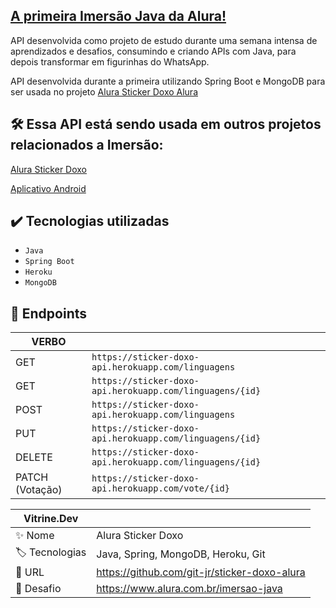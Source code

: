 ## [A primeira Imersão Java da Alura!](https://youtu.be/WdT90ffB-0Q)

API desenvolvida como projeto de estudo durante uma semana intensa de aprendizados e desafios, consumindo e criando APIs com Java, para depois transformar em figurinhas do WhatsApp.

API desenvolvida durante a primeira utilizando Spring Boot e MongoDB para ser usada no projeto [Alura Sticker Doxo Alura](https://github.com/git-jr/sticker-doxo-alura)

## 🛠️ Essa API está sendo usada em outros projetos relacionados a Imersão:
[Alura Sticker Doxo](https://github.com/git-jr/sticker-doxo-alura)

[Aplicativo Android](https://github.com/git-jr/DevHub/tree/api-alura)

## ✔️ Tecnologias utilizadas
- `Java`
- `Spring Boot`
- `Heroku`
- `MongoDB`

## 🎯 Endpoints

| VERBO   |  |
| ---    | ---       |
| GET  | `https://sticker-doxo-api.herokuapp.com/linguagens`          |
| GET  | `https://sticker-doxo-api.herokuapp.com/linguagens/{id}`     |
| POST | `https://sticker-doxo-api.herokuapp.com/linguagens`          |
| PUT  | `https://sticker-doxo-api.herokuapp.com/linguagens/{id}`     |
| DELETE  | `https://sticker-doxo-api.herokuapp.com/linguagens/{id}`     |
| PATCH (Votação)  |    `https://sticker-doxo-api.herokuapp.com/vote/{id}`|


| Vitrine.Dev |     |
| -------------  | --- |
| ✨ Nome        | Alura Sticker Doxo
| 🏷️ Tecnologias | Java, Spring, MongoDB, Heroku, Git
| 🚀 URL         | https://github.com/git-jr/sticker-doxo-alura
| 🤿 Desafio | https://www.alura.com.br/imersao-java
